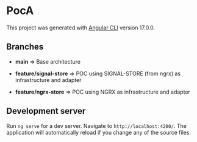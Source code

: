 # PocA

This project was generated with [Angular CLI](https://github.com/angular/angular-cli) version 17.0.0.

## Branches
- **main** =>
Base architecture

- **feature/signal-store** => POC using SIGNAL-STORE (from ngrx) as infrastructure and adapter
- **feature/ngrx-store** => POC using NGRX as infrastructure and adapter

## Development server

Run `ng serve` for a dev server. Navigate to `http://localhost:4200/`. The application will automatically reload if you change any of the source files.

